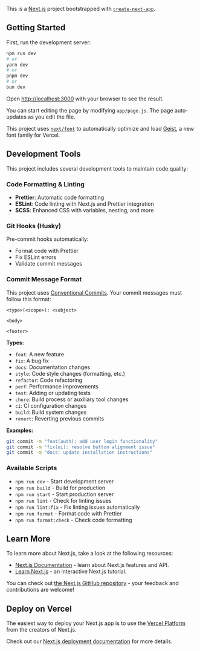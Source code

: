 This is a [Next.js](https://nextjs.org) project bootstrapped with [`create-next-app`](https://nextjs.org/docs/app/api-reference/cli/create-next-app).

## Getting Started

First, run the development server:

```bash
npm run dev
# or
yarn dev
# or
pnpm dev
# or
bun dev
```

Open [http://localhost:3000](http://localhost:3000) with your browser to see the result.

You can start editing the page by modifying `app/page.js`. The page auto-updates as you edit the file.

This project uses [`next/font`](https://nextjs.org/docs/app/building-your-application/optimizing/fonts) to automatically optimize and load [Geist](https://vercel.com/font), a new font family for Vercel.

## Development Tools

This project includes several development tools to maintain code quality:

### Code Formatting & Linting

- **Prettier**: Automatic code formatting
- **ESLint**: Code linting with Next.js and Prettier integration
- **SCSS**: Enhanced CSS with variables, nesting, and more

### Git Hooks (Husky)

Pre-commit hooks automatically:

- Format code with Prettier
- Fix ESLint errors
- Validate commit messages

### Commit Message Format

This project uses [Conventional Commits](https://www.conventionalcommits.org/). Your commit messages must follow this format:

```
<type>(<scope>): <subject>

<body>

<footer>
```

**Types:**

- `feat`: A new feature
- `fix`: A bug fix
- `docs`: Documentation changes
- `style`: Code style changes (formatting, etc.)
- `refactor`: Code refactoring
- `perf`: Performance improvements
- `test`: Adding or updating tests
- `chore`: Build process or auxiliary tool changes
- `ci`: CI configuration changes
- `build`: Build system changes
- `revert`: Reverting previous commits

**Examples:**

```bash
git commit -m "feat(auth): add user login functionality"
git commit -m "fix(ui): resolve button alignment issue"
git commit -m "docs: update installation instructions"
```

### Available Scripts

- `npm run dev` - Start development server
- `npm run build` - Build for production
- `npm run start` - Start production server
- `npm run lint` - Check for linting issues
- `npm run lint:fix` - Fix linting issues automatically
- `npm run format` - Format code with Prettier
- `npm run format:check` - Check code formatting

## Learn More

To learn more about Next.js, take a look at the following resources:

- [Next.js Documentation](https://nextjs.org/docs) - learn about Next.js features and API.
- [Learn Next.js](https://nextjs.org/learn) - an interactive Next.js tutorial.

You can check out [the Next.js GitHub repository](https://github.com/vercel/next.js) - your feedback and contributions are welcome!

## Deploy on Vercel

The easiest way to deploy your Next.js app is to use the [Vercel Platform](https://vercel.com/new?utm_medium=default-template&filter=next.js&utm_source=create-next-app&utm_campaign=create-next-app-readme) from the creators of Next.js.

Check out our [Next.js deployment documentation](https://nextjs.org/docs/app/building-your-application/deploying) for more details.
